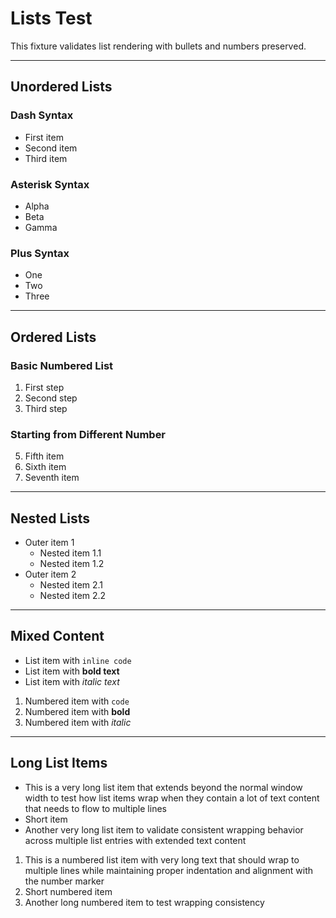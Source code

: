# Lists Test

This fixture validates list rendering with bullets and numbers preserved.

---

## Unordered Lists

### Dash Syntax
- First item
- Second item
- Third item

### Asterisk Syntax
* Alpha
* Beta
* Gamma

### Plus Syntax
+ One
+ Two
+ Three

---

## Ordered Lists

### Basic Numbered List
1. First step
2. Second step
3. Third step

### Starting from Different Number
5. Fifth item
6. Sixth item
7. Seventh item

---

## Nested Lists

- Outer item 1
  - Nested item 1.1
  - Nested item 1.2
- Outer item 2
  - Nested item 2.1
  - Nested item 2.2

---

## Mixed Content

- List item with `inline code`
- List item with **bold text**
- List item with *italic text*

1. Numbered item with `code`
2. Numbered item with **bold**
3. Numbered item with *italic*

---

## Long List Items

- This is a very long list item that extends beyond the normal window width to test how list items wrap when they contain a lot of text content that needs to flow to multiple lines
- Short item
- Another very long list item to validate consistent wrapping behavior across multiple list entries with extended text content

1. This is a numbered list item with very long text that should wrap to multiple lines while maintaining proper indentation and alignment with the number marker
2. Short numbered item
3. Another long numbered item to test wrapping consistency
